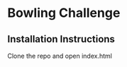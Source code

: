 
Bowling Challenge
=================

Installation Instructions
-----------------
Clone the repo and open index.html

